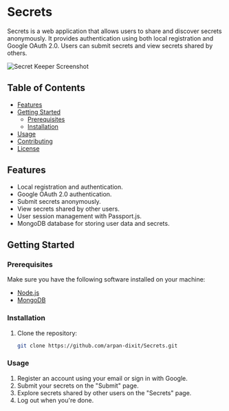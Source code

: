 # Secrets
Secrets is a web application that allows users to share and discover secrets anonymously. It provides authentication using both local registration and Google OAuth 2.0. Users can submit secrets and view secrets shared by others.

![Secret Keeper Screenshot](./screenshot.png)

## Table of Contents
- [Features](#features)
- [Getting Started](#getting-started)
  - [Prerequisites](#prerequisites)
  - [Installation](#installation)
- [Usage](#usage)
- [Contributing](#contributing)
- [License](#license)

## Features

- Local registration and authentication.
- Google OAuth 2.0 authentication.
- Submit secrets anonymously.
- View secrets shared by other users.
- User session management with Passport.js.
- MongoDB database for storing user data and secrets.

## Getting Started

### Prerequisites

Make sure you have the following software installed on your machine:

- [Node.js](https://nodejs.org/)
- [MongoDB](https://www.mongodb.com/)

### Installation

1. Clone the repository:

   ```bash
   git clone https://github.com/arpan-dixit/Secrets.git

### Usage
1. Register an account using your email or sign in with Google.
2. Submit your secrets on the "Submit" page.
3. Explore secrets shared by other users on the "Secrets" page.
4. Log out when you're done.
